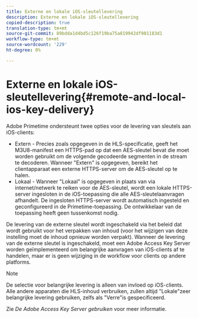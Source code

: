 ```yaml
---
title: Externe en lokale iOS-sleutellevering
description: Externe en lokale iOS-sleutellevering
copied-description: true
translation-type: tm+mt
source-git-commit: 89bdda1d4bd5c126f19ba75a819942df901183d1
workflow-type: tm+mt
source-wordcount: '229'
ht-degree: 0%

---
```



# Externe en lokale iOS-sleutellevering{#remote-and-local-ios-key-delivery}

Adobe Primetime ondersteunt twee opties voor de levering van sleutels aan iOS-clients:

* Extern - Precies zoals opgegeven in de HLS-specificatie, geeft het M3U8-manifest een HTTPS-pad op dat een AES-sleutel bevat die moet worden gebruikt om de volgende gecodeerde segmenten in de stream te decoderen. Wanneer &quot;Extern&quot; is opgegeven, bereikt het clientapparaat een externe HTTPS-server om de AES-sleutel op te halen.
* Lokaal - Wanneer &quot;Lokaal&quot; is opgegeven in plaats van via internet/netwerk te reiken voor de AES-sleutel, wordt een lokale HTTPS-server ingesloten in de iOS-toepassing die alle AES-sleutelaanvragen afhandelt. De ingesloten HTTPS-server wordt automatisch ingesteld en geconfigureerd in de Primetime-toepassing. De ontwikkelaar van de toepassing heeft geen tussenkomst nodig.

De levering van de externe sleutel wordt ingeschakeld via het beleid dat wordt gebruikt voor het verpakken van inhoud (voor het wijzigen van deze instelling moet de inhoud opnieuw worden verpakt). Wanneer de levering van de externe sleutel is ingeschakeld, moet een Adobe Access Key Server worden geïmplementeerd om belangrijke aanvragen van iOS-clients af te handelen, maar er is geen wijziging in de workflow voor clients op andere platforms.

>[!NOTE]
>
>De selectie voor belangrijke levering is alleen van invloed op iOS-clients. Alle andere apparaten die HLS-inhoud verbruiken, zullen altijd &quot;Lokale&quot;zeer belangrijke levering gebruiken, zelfs als &quot;Verre&quot;is gespecificeerd.

Zie *De Adobe Access Key Server gebruiken* voor meer informatie.
